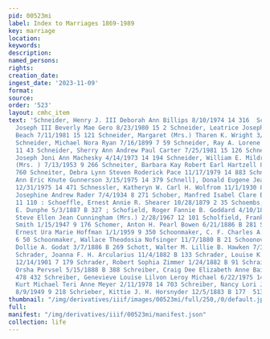 ```yaml
---
pid: 00523mi
label: Index to Marriages 1869-1989
key: marriage
location: 
keywords: 
description: 
named_persons: 
rights: 
creation_date: 
ingest_date: '2023-11-09'
format: 
source: 
order: '523'
layout: cmhc_item
text: 'Schneider, Henry J. III Deborah Ann Billips 8/10/1974 14 316  Schneider, Henry
  Joseph III Beverly Mae Gero 8/23/1980 15 2 Schneider, Leatrice Josephine Gary Michael
  Beach 7/11/1981 15 121 Schneider, Margaret (Mrs.) Tharen K. Wright 3/27/1959 9 352
  Schneider, Michael Nora Ryan 7/16/1899 7 59 Schneider, Ray A. Lorene M. James 5/15/1963
  11 43 Schneider, Sherry Ann Andrew Paul Carter 7/25/1981 15 126 Schneider, Timothy
  Joseph Joni Ann Machesky 4/14/1973 14 194 Schneider, William E. Mildred Mysinger
  (Mrs. ) 7/13/1953 9 266 Schneiter, Barbara Kay Robert Earl Hartzell 8/26/1978 14
  760 Schneiter, Debra Lynn Steven Roderick Pace 11/17/1979 14 883 Schneiter, Gail
  Ann Eric Knute Gunnerson 3/15/1975 14 379 Schnell], Donald Eugene Jean C. Thayer
  12/31/1975 14 471 Schnessler, Katheryn W. Carl H. Wolfrom 11/1/1930 8 227 Schnieble,
  Josephine Andrew Rader 7/4/1934 8 271 Schober, Manfred Isabel Clare Bolin 4/8/1964
  11 110 : Schoeffle, Ernest Annie R. Shearer 10/28/1879 2 35 Schoembs, Lena James
  E. Dunphe 5/3/1887 B 327 ; Schofield, Roger Fannie B. Goddard 4/10/1888 B 374 Schofield,
  Steve Ellen Jean Cunningham (Mrs.) 2/28/1967 12 101 Scholfield, Frank A. Addie Mae
  Smith 1/15/1947 9 176 Schomer, Anton H. Pearl Bowen 6/21/1886 B 281 Schooley, Ralph
  Ernest Ura Marie Hoffman 1/1/1959 9 350 Schoonmaker, C. F. Charles A. Stuby 8/12/1889
  6 50 Schoonmaker, Wallace Theodosia Nofsinger 11/7/1880 B 21 Schoonover, Frank T.
  Dollie A. Godat 3/7/1886 B 269 Schott, Walter M. Lillie B. Hawken 7/30/1933 8 256
  Schrader, Joanna F. H. Arcularius 11/4/1882 B 133 Schrader, Louise K. Louis Lepper
  12/14/1901 7 179 Schrader, Robert Sophia Zimmer 1/24/1882 B 91 Schrainar, Anthony
  Orsha Pervsel 5/15/1888 B 388 Schreiber, Craig Dee Elizabeth Anne Baier 9/20/1986
  478 432 Schreiber, Genevieve Louise Lilvon Leroy Michael 6/22/1975 14 407 Schreiber,
  Kurt Michael Teri Anne Meyer 2/11/1978 14 703 Schreiber, Nancy Lori John C. Miller
  8/9/1949 9 218 Schrieber, Kittie J. H. Horsnyder 12/5/1883 B 177  513    '
thumbnail: "/img/derivatives/iiif/images/00523mi/full/250,/0/default.jpg"
full: 
manifest: "/img/derivatives/iiif/00523mi/manifest.json"
collection: life
---
```

